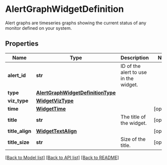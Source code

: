 # AlertGraphWidgetDefinition

Alert graphs are timeseries graphs showing the current status of any monitor defined on your system.

## Properties
Name | Type | Description | Notes
------------ | ------------- | ------------- | -------------
**alert_id** | **str** | ID of the alert to use in the widget. | 
**type** | [**AlertGraphWidgetDefinitionType**](AlertGraphWidgetDefinitionType.md) |  | 
**viz_type** | [**WidgetVizType**](WidgetVizType.md) |  | 
**time** | [**WidgetTime**](WidgetTime.md) |  | [optional] 
**title** | **str** | The title of the widget. | [optional] 
**title_align** | [**WidgetTextAlign**](WidgetTextAlign.md) |  | [optional] 
**title_size** | **str** | Size of the title. | [optional] 

[[Back to Model list]](README.md#documentation-for-models) [[Back to API list]](README.md#documentation-for-api-endpoints) [[Back to README]](README.md)


